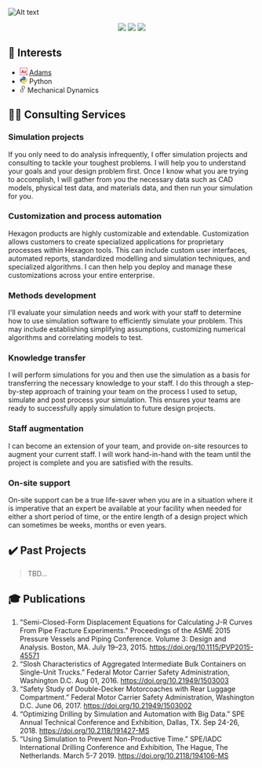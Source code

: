 
![Alt text](videos/crankshaft_cropped.gif) 

    

<div align="center">

[![](https://img.shields.io/badge/Connect-blue?logo=linkedin)](https://www.linkedin.com/in/bjthornton/) 
[![](https://img.shields.io/badge/Follow-gray?logo=github)](https://github.com/bthornton191)
[![](https://custom-icon-badges.demolab.com/badge/Contact-teal?logo=mail)](mailto:ben.thornton@hexagon.com)
</div>

## :brain: Interests
* <img src="images/adams.png" alt="adams" height="15"/> [Adams](https://hexagon.com/products/product-groups/computer-aided-engineering-software/adams)
* <img src="images/python.png" alt="python" height="15"/> Python
* <img src="images/gears.png" alt="gears" height="15"/> Mechanical Dynamics

## :man_technologist: Consulting Services

### Simulation projects
If you only need to do analysis infrequently, I offer simulation projects and consulting to 
tackle your toughest problems. I will help you to understand your goals and your design problem first. 
Once I know what you are trying to accomplish, I will gather from you the necessary data such as CAD models, physical test 
data, and materials data, and then run your simulation for you.

### Customization and process automation
Hexagon products are highly customizable and extendable. Customization allows customers to create specialized applications 
for proprietary processes within Hexagon tools. This can include custom user interfaces, automated reports, standardized 
modelling and simulation techniques, and specialized algorithms. I can then help you deploy and manage these customizations 
across your entire enterprise.

### Methods development
I'll evaluate your simulation needs and work with your staff to determine how to use simulation 
software to efficiently simulate your problem. This may include establishing simplifying assumptions, customizing numerical algorithms and correlating models to test.

### Knowledge transfer
I will perform simulations for you and then use the simulation as a basis for transferring the necessary 
knowledge to your staff. I do this through a step-by-step approach of training your team on the process I used to setup, simulate and 
post process your simulation. This ensures your teams are ready to successfully apply simulation to future design projects.

### Staff augmentation
I can become an extension of your team, and provide on-site resources to augment your current staff. 
I will work hand-in-hand with the team until the project is complete and
you are satisfied with the results.

### On-site support
On-site support can be a true life-saver when you are in a situation where it is imperative that an expert be available at your 
facility when needed for either a short period of time, or the entire length of a design project which can sometimes be weeks, 
months or even years.


## :heavy_check_mark: Past Projects
> TBD...

<!-- 
## About Adams
The gold standard in multibody dynamics simulation. Read more at [hexagon.com](https://hexagon.com/products/product-groups/computer-aided-engineering-software/adams)
 -->

<!---
bthornton191/bthornton191 is a ✨ special ✨ repository because its `README.md` (this file) appears on your GitHub profile.
You can click the Preview link to take a look at your changes.
--->

## :mortar_board: Publications

1.	"Semi-Closed-Form Displacement Equations for Calculating J-R Curves From Pipe Fracture Experiments." Proceedings of the ASME 2015 Pressure Vessels and Piping Conference. Volume 3: Design and Analysis. Boston, MA. July 19–23, 2015. https://doi.org/10.1115/PVP2015-45571
2.	“Slosh Characteristics of Aggregated Intermediate Bulk Containers on Single-Unit Trucks.” Federal Motor Carrier Safety Administration, Washington D.C. Aug 01, 2016. https://doi.org/10.21949/1503003
3.	“Safety Study of Double-Decker Motorcoaches with Rear Luggage Compartment.” Federal Motor Carrier Safety Administration, Washington D.C. June 06, 2017. https://doi.org/10.21949/1503002 
4.	“Optimizing Drilling by Simulation and Automation with Big Data.” SPE Annual Technical Conference and Exhibition, Dallas, TX. Sep 24-26, 2018. https://doi.org/10.2118/191427-MS 
5.	“Using Simulation to Prevent Non-Productive Time.” SPE/IADC International Drilling Conference and Exhibition, The Hague, The Netherlands. March 5-7 2019. https://doi.org/10.2118/194106-MS 
